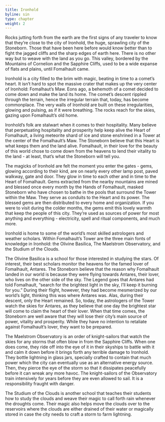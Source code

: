 ```yaml
---
title: Ironhold
byline: sin
type: chapter
weight: 2
---
```


Rocks jutting forth from the earth are the first signs of any traveler to know that they’re close to the city of Ironhold, the huge, sprawling city of the Stoneborn. Those that have been here before would know better than to fight the jagged cliffs and the sharp edges of earth here. There is no other way but to weave with the land as you go. This valley, bordered by the Mountains of Cornelion and the Sapphire Cliffs, used to be a wide expanse of flats and plains, until Fomalhault came.

Ironhold is a city filled to the brim with magic, beating in time to a comet’s heart. It isn’t hard to spot the massive crater that makes up the very center of Ironhold: Fomalhaut’s Maw. Eons ago, a behemoth of a comet decided to come down and make the land its home. The comet’s descent rippled through the terrain, hence the irregular terrain that, today, has become commonplace. The very walls of Ironhold are built on these irregularities, glowing and pulsing, as if it were breathing. The rocks reach for the skies, gazing upon Fomalhault’s old home.

Ironhold’s folk are stalwart when it comes to their hospitality. Many believe that perpetuating hospitality and prosperity help keep alive the Heart of Fomalhault, a living meteorite shard of ice and stone enshrined in a Tower at the center of the Fomalhault’s Maw. The Stoneborn believe that this Heart is what keeps them and the land alive. Fomalhault, in their love for the beauty of this world chose to come down from the heavens to lend their vitality to the land - at least, that’s what the Stoneborn will tell you.

The magicks of Ironhold are felt the moment you enter the gates - gems, glowing according to their kind, are on nearly every other lamp post, paved walkway, gate and door. They glow in time to each other and in time to the Heart of Fomalhault. Gems extracted from the nearby mountains are mined and blessed once every month by the Hands of Fomalhault, masked Stoneborn who have chosen to bathe in the pools that surround the Tower within the Maw. They serve as conduits to the Heart and its power. The blessed gems are then distributed to every home and organization. If you were to visit during the colder months, the gems emit this lovely warmth that keep the people of this city. They’re used as sources of power for most anything and everything - electricity, spell and ritual components, and much more.

Ironhold is home to some of the world’s most skilled astrologers and weather scholars. Within Fomalhault’s Tower are the three main fonts of knowledge in Ironhold: the Olivine Basilica, The Maelstrom Observatory, and the Studium of the Clouds. 

The Olivine Basilica is a school for those interested in studying the stars. Of interest, their best scholars monitor the heavens for the famed lover of Fomalhault, Antares. The Stoneborn believe that the reason why Fomalhault landed in our world is because they were flying towards Antares, their lover, who lives on the other side of the sky. The Legend goes that  Antares had told Fomalhault, “search for the brightest light in the sky, I’ll keep it burning for you.” During their flight, however, they had become mesmerized by our world’s light, thinking this was where Antares was. Alas, during their descent, only the Heart remained. So, today, the astrologers of the Tower watch the skies for Antares, as they believe that one day the brightest star will come to claim the heart of their lover. When that time comes, the Stoneborn are well aware that they will lose their city’s main source of power, vitality and prosperity. While they have no intention to retaliate against Fomalhault’s lover, they want to be prepared. 

The Maelstrom Observatory is an order of knight-sailors that watch the skies for any storms that often blow in from the Sapphire Cliffs. When one does come, they ride off into the eye of it in their skyships to battle with it and calm it down before it brings forth any terrible damage to Ironhold. They bottle lightning in glass jars, specially crafted to contain that much power which the city can eventually use as an alternative energy source. Then, they pierce the eye of the storm so that it dissipates peacefully before it can wreak any more havoc. The knight-sailors of the Observatory train intensively for years before they are even allowed to sail. It is a responsibility fraught with danger. 

The Studium of the Clouds is another school that teaches their students how to study the clouds and weave their magic to call forth rain whenever the droughts come. Their magic also helps move the clouds over to the reservoirs where the clouds are either drained of their water or magically stored in case the city needs to craft a storm to farm lightning. 
